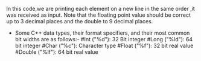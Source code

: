  In this code,we are printing  each element on a new line in the same order ,it was received as input.
 Note that the floating point value should be correct up to 3 decimal places and the double to 9 decimal places.
 * Some C++ data types, their format specifiers, and their most common bit widths are as follows:-
  #Int ("%d"): 32 Bit integer
  #Long ("%ld"): 64 bit integer
  #Char ("%c"): Character type
  #Float ("%f"): 32 bit real value
  #Double ("%lf"): 64 bit real value
